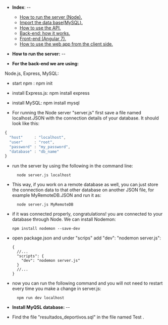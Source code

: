 * **Index**:
--

  *  [How to run the server (Node).]()
  *  [Import the data base(MySQL).]()
  *  [How to use the API.](https://bitbucket.org/constanza101/liga_espanyola/src/master/docs/API-docs.md)
  *  [Back-end: how it works.]()
  *  [Front-end (Angular 7).]()
  *  [How to use the web app from the client side.]()


* **How to run the server:**
--

* **For the back-end we are using:**

 Node.js, Express, MySQL:

  * start npm :
        npm init
  * install Express.js:
        npm install express
  * install MySQL:
        npm install mysql

* For running the Node server "server.js" first save a file named localhost.JSON with the connection details of your database. It should look like this:

```javascript
{
  "host"     : "localhost",
  "user"     : "root",
  "password" : "my_password",
  "database" : "db_name"
}
```      
* run the server by using the following in the command line:

        node server.js localhost

* This way, if you work on a remote database as well, you can just store the connection data to that other database on another JSON file, for example MyRemoteDB.JSON and run it as:

        node server.js MyRemoteDB

* if it was connected properly, congratulations! you are connected to your database through Node. We can install Nodemon:

      npm install nodemon --save-dev

* open package.json and under "scrips" add "dev": "nodemon server.js":

      {
        //...
        "scripts": {
          "dev": "nodemon server.js"
        }
        //...
      }

* now you can run the following command and you will not need to restart every time you make a change in server.js:

        npm run dev localhost


* **Install MyQSL database:**
--
* Find the file "resultados_deportivos.sql" in the file named    Test .  
